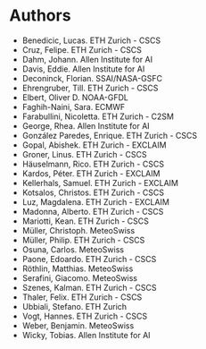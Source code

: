 # Authors

<!-- List format (alphabetical order):  Surname, Name. Employer/Affiliation -->

- Benedicic, Lucas. ETH Zurich - CSCS
- Cruz, Felipe. ETH Zurich - CSCS
- Dahm, Johann. Allen Institute for AI
- Davis, Eddie. Allen Institute for AI
- Deconinck, Florian. SSAI/NASA-GSFC
- Ehrengruber, Till. ETH Zurich - CSCS
- Elbert, Oliver D. NOAA-GFDL
- Faghih-Naini, Sara. ECMWF
- Farabullini, Nicoletta. ETH Zurich - C2SM
- George, Rhea. Allen Institute for AI
- González Paredes, Enrique. ETH Zurich - CSCS
- Gopal, Abishek. ETH Zurich - EXCLAIM
- Groner, Linus. ETH Zurich - CSCS
- Häuselmann, Rico. ETH Zurich - CSCS
- Kardos, Péter. ETH Zurich - EXCLAIM
- Kellerhals, Samuel. ETH Zurich - EXCLAIM
- Kotsalos, Christos. ETH Zurich - CSCS
- Luz, Magdalena. ETH Zurich - EXCLAIM
- Madonna, Alberto. ETH Zurich - CSCS
- Mariotti, Kean. ETH Zurich - CSCS
- Müller, Christoph. MeteoSwiss
- Müller, Philip. ETH Zurich - CSCS
- Osuna, Carlos. MeteoSwiss
- Paone, Edoardo. ETH Zurich - CSCS
- Röthlin, Matthias. MeteoSwiss
- Serafini, Giacomo. MeteoSwiss
- Szenes, Kalman. ETH Zurich - CSCS
- Thaler, Felix. ETH Zurich - CSCS
- Ubbiali, Stefano. ETH Zurich
- Vogt, Hannes. ETH Zurich - CSCS
- Weber, Benjamin. MeteoSwiss
- Wicky, Tobias. Allen Institute for AI
